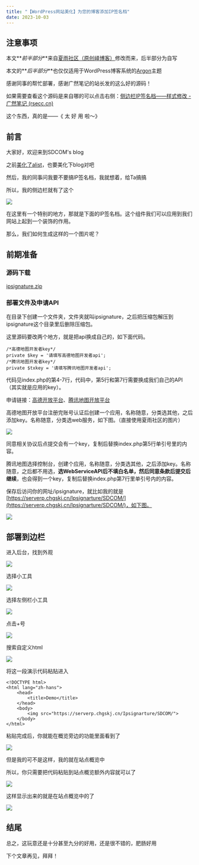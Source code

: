 ```yaml
---
title: "【WordPress网站美化】为您的博客添加IP签名档"
date: 2023-10-03
---
```


## 注意事项

本文**_前半部分_**来自[夏雨社区（原创峄博客）](https://blog.chgskj.cn/272.html)修改而来，后半部分为自写

本文的**_后半部分_**也仅仅适用于WordPress博客系统的[Argon](https://github.com/solstice23/argon-theme)主题

感谢同事的帮忙部署，感谢广然笔记的站长发的这么好的源码！

如果需要查看这个源码是来自哪的可以点击右侧：[侧边栏IP签名档——样式修改 - 广然笔记 (rsecc.cn)](https://blog.chgskj.cn/?golink=aHR0cHM6Ly93d3cucnNlY2MuY24vNzk5Lmh0bWw=)

这个东西，真的是——《 太 好 用 啦～》

## 前言

大家好，欢迎来到SDCOM's blog

之前[美化了alist](https://sdcom.cnstlapy.cn/?p=126)，也要美化下blog对吧

然后，我的同事问我要不要搞IP签名档，我就想着，给Ta搞搞

所以，我的侧边栏就有了这个

![](images/image.png)

在这里有一个特别的地方，那就是下面的IP签名档。这个组件我们可以应用到我们网站上起到一个装饰的作用。

那么，我们如何生成这样的一个图片呢？

## 前期准备

### 源码下载

[ipsignature.zip](https://dz.sdcom.asia/lanzou/ipsignature.zip)

### 部署文件及申请API

在目录下创建一个文件夹，文件夹就叫ipsignature，之后把压缩包解压到ipsignature这个目录里后删除压缩包。

这里源码要改两个地方，就是把api换成自己的，如下面代码。

```
/*高德地图开发者key*/
private $key = '请填写高德地图开发者api';
/*腾讯地图开发者key*/
private $txkey = '请填写腾讯地图开发者api';
```

代码见index.php的第4-7行，代码中，第5行和第7行需要换成我们自己的API（其实就是应用的key）。

申请链接：[高德开放平台](https://blog.chgskj.cn/?golink=aHR0cHM6Ly9sYnMuYW1hcC5jb20v)、[腾讯地图开放平台](https://blog.chgskj.cn/?golink=aHR0cHM6Ly9sYnMucXEuY29tLw==)[](https://blog.chgskj.cn/?golink=aHR0cHM6Ly9sYnMuYW1hcC5jb20v)

高德地图开放平台注册完账号认证后创建一个应用，名称随意，分类选其他，之后添加key。名称随意，分类选web服务，如下图。（直接使用夏雨社区的图片）

![](images/image-1-1024x570.png)

同意相关协议后点提交会有一个key，复制后替换index.php第5行单引号里的内容。

腾讯地图选择控制台，创建个应用，名称随意，分类选其他，之后添加key。名称随意，之后都不用选，**选WebServiceAPI后不填白名单，然后同意条款后提交后继续**，也会得到一个key，复制后替换index.php第7行里单引号内的内容。

保存后访问你的网址/ipsignature，就比如我的就是[https://serverp.chgskj.cn/Ipsignarture/SDCOM/](https://serverp.chgskj.cn/Ipsignarture/SDCOM/)，如下图。

![](images/image-8-1024x550.png)

## 部署到边栏

进入后台，找到外观

![](images/image-3.png)

选择小工具

![](images/image-4.png)

选择左侧栏小工具

![](images/image-5.png)

点击+号

![](images/image-6.png)

搜索自定义html

![](images/image-7.png)

将这一段演示代码粘贴进入

```
<!DOCTYPE html>
<html lang="zh-hans">
    <head>
        <title>Demo</title>
    </head>
    <body>
        <img src="https://serverp.chgskj.cn/Ipsignarture/SDCOM/">
    </body>
</html>

```

粘贴完成后，你就能在概览旁边的功能里面看到了

![](images/image-9.png)

但是我的可不是这样，我的就在站点概览中

所以，你只需要把代码粘贴到站点概览额外内容就可以了

![](images/image-10.png)

这样显示出来的就是在站点概览中的了

![](images/image-11.png)

## 结尾

总之，这玩意还是十分甚至九分的好用，还是很不错的，肥肠好用

下个文章再见，拜拜！
